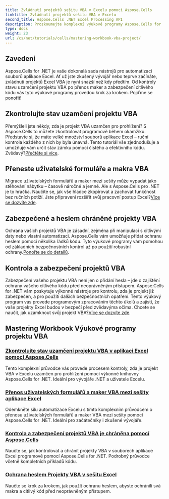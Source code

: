 ```yaml
---
title: Zvládnutí projektů sešitu VBA v Excelu pomocí Aspose.Cells
linktitle: Zvládnutí projektů sešitu VBA v Excelu
second_title: Aspose.Cells .NET Excel Processing API
description: Prozkoumejte komplexní výukové programy Aspose.Cells for .NET, abyste zvládli kontroly stavu uzamčení projektů Excel VBA, přenosy uživatelských formulářů a ochranu projektů VBA.
type: docs
weight: 23
url: /cs/net/tutorials/cells/mastering-workbook-vba-project/
---
```

## Zavedení

Aspose.Cells for .NET je vaše dokonalá sada nástrojů pro automatizaci souborů aplikace Excel. Ať už jste zkušený vývojář nebo teprve začínáte, zvládnutí projektů Excel VBA je nyní snazší než kdy předtím. Od kontroly stavu uzamčení projektu VBA po přenos maker a zabezpečení citlivého kódu vás tyto výukové programy provedou krok za krokem. Pojďme se ponořit!

## Zkontrolujte stav uzamčení projektu VBA

Přemýšleli jste někdy, zda je projekt VBA uzamčen pro prohlížení? S Aspose.Cells to můžete zkontrolovat programově během okamžiku. Představte si, že máte velké množství souborů aplikace Excel – ruční kontrola každého z nich by byla únavná. Tento tutoriál vše zjednodušuje a umožňuje vám určit stav zámku pomocí čistého a efektivního kódu. Zvědavý?[Přečtěte si více](./check-vba-project-lock-status/).

## Přeneste uživatelské formuláře a makra VBA

 Migrace uživatelských formulářů a maker mezi sešity může vypadat jako stěhování nábytku – časově náročné a jemné. Ale s Aspose.Cells pro .NET je to hračka. Naučíte se, jak vše hladce zkopírovat a zachovat funkčnost bez ručních potíží. Jste připraveni rozšířit svůj pracovní postup Excel?[Více se dozvíte zde](./transfer-vba-user-form-and-macro/).

## Zabezpečené a heslem chráněné projekty VBA

 Ochrana vašich projektů VBA je zásadní, zejména při manipulaci s citlivými daty nebo vlastní automatizaci. Aspose.Cells vám umožňuje přidat ochranu heslem pomocí několika řádků kódu. Tyto výukové programy vám pomohou od základních bezpečnostních kontrol až po použití robustní ochrany.[Ponořte se do detailů](./password-protect-vba-projects/).

## Kontrola a zabezpečení projektů VBA

 Zabezpečení vašeho projektu VBA není jen o přidání hesla – jde o zajištění ochrany vašeho citlivého kódu před neoprávněným přístupem. Aspose.Cells for .NET vám poskytuje výkonné nástroje pro kontrolu, zda je projekt již zabezpečen, a pro použití dalších bezpečnostních opatření. Tento výukový program vás provede programovým zpracováním těchto úkolů a zajistí, že vaše projekty Excel budou v bezpečí před zvědavýma očima. Chcete se naučit, jak uzamknout svůj projekt VBA?[Více se dozvíte zde](./check-and-secure-vba-projects-is-protected/).

## Mastering Workbook Výukové programy projektu VBA
### [Zkontrolujte stav uzamčení projektu VBA v aplikaci Excel pomocí Aspose.Cells](./check-vba-project-lock-status/)
Tento komplexní průvodce vás provede procesem kontroly, zda je projekt VBA v Excelu uzamčen pro prohlížení pomocí výkonné knihovny Aspose.Cells for .NET. Ideální pro vývojáře .NET a uživatele Excelu.
### [Přenos uživatelských formulářů a maker VBA mezi sešity aplikace Excel](./transfer-vba-user-form-and-macro/)
Odemkněte sílu automatizace Excelu s tímto komplexním průvodcem o přenosu uživatelských formulářů a maker VBA mezi sešity pomocí Aspose.Cells for .NET. Ideální pro začátečníky i zkušené vývojáře.
### [Kontrola a zabezpečení projektů VBA je chráněna pomocí Aspose.Cells](./check-and-secure-vba-projects-is-protected/)
Naučte se, jak kontrolovat a chránit projekty VBA v souborech aplikace Excel programově pomocí Aspose.Cells for .NET. Podrobný průvodce včetně kompletních příkladů kódu.
### [Ochrana heslem Projekty VBA v sešitu Excel](./password-protect-vba-projects/)
Naučte se krok za krokem, jak použít ochranu heslem, abyste ochránili svá makra a citlivý kód před neoprávněným přístupem.